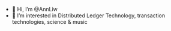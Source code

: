 - 👋 Hi, I’m @AnnLiw
- 👀 I’m interested in Distributed Ledger Technology, transaction technologies, science & music
<!--- 🌱 I’m currently learning SQL, practicing Business Analysis
 💞️ I’m looking to collaborate on sharing knowledge and experiance--->
<!--- 📫 How to reach me ...--->

<!---
AnnLiw/AnnLiw is a ✨ special ✨ repository because its `README.md` (this file) appears on your GitHub profile.
You can click the Preview link to take a look at your changes.
--->
